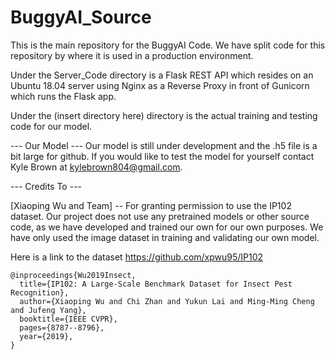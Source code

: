 # BuggyAI_Source
This is the main repository for the BuggyAI Code. We have split code for this repository by where it is used in a production environment.

Under the Server_Code directory is a Flask REST API which resides on an Ubuntu 18.04 server using Nginx as a Reverse Proxy in front of Gunicorn which runs the Flask app.

Under the (insert directory here) directory is the actual training and testing code for our model.

--- Our Model ---
Our model is still under development and the .h5 file is a bit large for github. 
If you would like to test the model for yourself contact Kyle Brown at kylebrown804@gmail.com.

--- Credits To ---

[Xiaoping Wu and Team] -- For granting permission to use the IP102 dataset. Our project does not use any pretrained models or other source code, as we have developed and trained our own for our own purposes. We have only used the image dataset in training and validating our own model.

Here is a link to the dataset https://github.com/xpwu95/IP102
```
@inproceedings{Wu2019Insect,
  title={IP102: A Large-Scale Benchmark Dataset for Insect Pest Recognition},
  author={Xiaoping Wu and Chi Zhan and Yukun Lai and Ming-Ming Cheng and Jufeng Yang},
  booktitle={IEEE CVPR},
  pages={8787--8796},
  year={2019},
}
```
